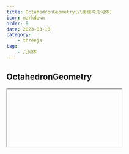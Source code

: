 ```yaml
---
title: OctahedronGeometry(八面缓冲几何体)
icon: markdown
order: 9
date: 2023-03-10
category:
    - threejs
tag:
    - 几何体
---
```


## OctahedronGeometry

<IFrame url="https://luotainxu-demo.netlify.app/#/threejs/octahedronGeometry"/>

## 构造器

### radius : Float

八面体的半径，默认值为1

### detail : Integer

默认值为0，将这个值设为一个大于0的数将会为它增加一些顶点，使其不再是一个八面体

## 属性

共有属性请参见其基类[PolyhedronGeometry](/threejs/几何体/多面缓冲几何体.md)

### .parameters : Object

一个包含着构造函数中每个参数的对象。在对象实例化之后，对该属性的任何修改都不会改变这个几何体

## 方法

共有方法请参见其基类[PolyhedronGeometry](/threejs/几何体/多面缓冲几何体.md)

